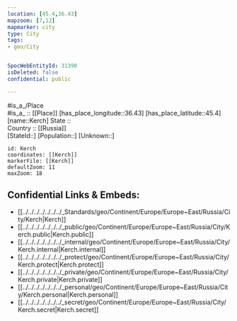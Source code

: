 ```yaml
---
location: [45.4,36.43] 
mapzoom: [7,12] 
mapmarker: city 
type: City
tags:
- geo/City


SpocWebEntityId: 31390
isDeleted: false
confidential: public

---
```

#is_a_/Place  
#is_a_ :: [[Place]] 
[has_place_longitude::36.43] 
[has_place_latitude::45.4] 
[name::Kerch] 
State ::  
Country :: [[Russia]]  
[StateId::] 
[Population::] 
[Unknown::] 


```leaflet
id: Kerch
coordinates: [[Kerch]] 
markerFile: [[Kerch]] 
defaultZoom: 11 
maxZoom: 18
```


## Confidential Links & Embeds: 
- [[../../../../../../../_Standards/geo/Continent/Europe/Europe~East/Russia/City/Kerch|Kerch]] 
- [[../../../../../../../_public/geo/Continent/Europe/Europe~East/Russia/City/Kerch.public|Kerch.public]] 
- [[../../../../../../../_internal/geo/Continent/Europe/Europe~East/Russia/City/Kerch.internal|Kerch.internal]] 
- [[../../../../../../../_protect/geo/Continent/Europe/Europe~East/Russia/City/Kerch.protect|Kerch.protect]] 
- [[../../../../../../../_private/geo/Continent/Europe/Europe~East/Russia/City/Kerch.private|Kerch.private]] 
- [[../../../../../../../_personal/geo/Continent/Europe/Europe~East/Russia/City/Kerch.personal|Kerch.personal]] 
- [[../../../../../../../_secret/geo/Continent/Europe/Europe~East/Russia/City/Kerch.secret|Kerch.secret]] 
